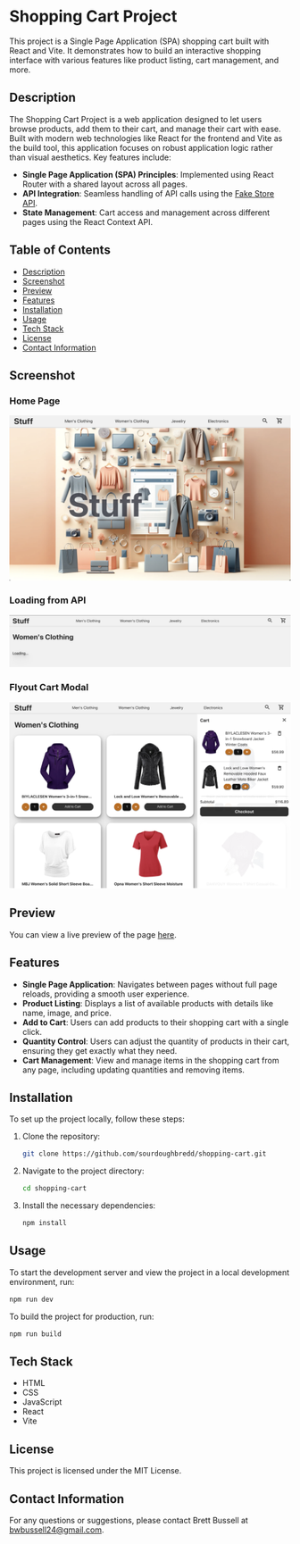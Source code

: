 # Shopping Cart Project

This project is a Single Page Application (SPA) shopping cart built with React and Vite. It demonstrates how to build an interactive shopping interface with various features like product listing, cart management, and more.

## Description

The Shopping Cart Project is a web application designed to let users browse products, add them to their cart, and manage their cart with ease. Built with modern web technologies like React for the frontend and Vite as the build tool, this application focuses on robust application logic rather than visual aesthetics. Key features include:

- **Single Page Application (SPA) Principles**: Implemented using React Router with a shared layout across all pages.
- **API Integration**: Seamless handling of API calls using the [Fake Store API](https://fakestoreapi.com).
- **State Management**: Cart access and management across different pages using the React Context API.

## Table of Contents

- [Description](#description)
- [Screenshot](#screenshot)
- [Preview](#preview)
- [Features](#features)
- [Installation](#installation)
- [Usage](#usage)
- [Tech Stack](#tech-stack)
- [License](#license)
- [Contact Information](#contact-information)

## Screenshot

### Home Page

<img src="./screenshots/home.png" alt="Screenshot of the Shopping Cart Project home page" style="max-height: 400px;">

### Loading from API

<img src="./screenshots/loading.png" alt="Screenshot of the Shopping Cart Project women's clothing page showing the test 'Loading...'" style="max-height: 400px;">

### Flyout Cart Modal

<img src="./screenshots/cart.png" alt="Screenshot of the Shopping Cart Project women's clothing page showing the shopping cart overlay with items added" style="max-height: 400px;">

## Preview

You can view a live preview of the page [here](https://shopping-cart-bb.netlify.app).

## Features

- **Single Page Application**: Navigates between pages without full page reloads, providing a smooth user experience.
- **Product Listing**: Displays a list of available products with details like name, image, and price.
- **Add to Cart**: Users can add products to their shopping cart with a single click.
- **Quantity Control**: Users can adjust the quantity of products in their cart, ensuring they get exactly what they need.
- **Cart Management**: View and manage items in the shopping cart from any page, including updating quantities and removing items.

## Installation

To set up the project locally, follow these steps:

1. Clone the repository:
   ```sh
   git clone https://github.com/sourdoughbredd/shopping-cart.git
   ```
2. Navigate to the project directory:
   ```sh
   cd shopping-cart
   ```
3. Install the necessary dependencies:
   ```sh
   npm install
   ```

## Usage

To start the development server and view the project in a local development environment, run:

```sh
npm run dev
```

To build the project for production, run:

```sh
npm run build
```

## Tech Stack

- HTML
- CSS
- JavaScript
- React
- Vite

## License

This project is licensed under the MIT License.

## Contact Information

For any questions or suggestions, please contact Brett Bussell at [bwbussell24@gmail.com](mailto:bwbussell24@gmail.com).
